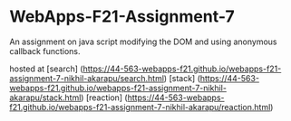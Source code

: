 # WebApps-F21-Assignment-7
An assignment on java script modifying the DOM and using anonymous callback functions.

hosted at 
[search]  (https://44-563-webapps-f21.github.io/webapps-f21-assignment-7-nikhil-akarapu/search.html)
[stack]    (https://44-563-webapps-f21.github.io/webapps-f21-assignment-7-nikhil-akarapu/stack.html)
[reaction] (https://44-563-webapps-f21.github.io/webapps-f21-assignment-7-nikhil-akarapu/reaction.html)